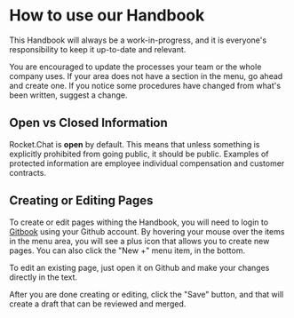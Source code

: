# How to use our Handbook

This Handbook will always be a work-in-progress, and it is everyone's responsibility to keep it up-to-date and relevant.

You are encouraged to update the processes your team or the whole company uses. If your area does not have a section in the menu, go ahead and create one. If you notice some procedures have changed from what's been written, suggest a change.

## Open vs Closed Information

Rocket.Chat is **open** by default. This means that unless something is explicitly prohibited from going public, it should be public. Examples of protected information are employee individual compensation and customer contracts.

## Creating or Editing Pages

To create or edit pages withing the Handbook, you will need to login to [Gitbook](https://app.gitbook.com/login) using your Github account. By hovering your mouse over the items in the menu area, you will see a plus icon that allows you to create new pages. You can also click the "New +" menu item, in the bottom.

To edit an existing page, just open it on Github and make your changes directly in the text.

After you are done creating or editing, click the "Save" button, and that will create a draft that can be reviewed and merged.

